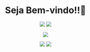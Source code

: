 

<div align="center">
   <h1>Seja Bem-vindo!!🤘</h1>

   ![](https://github-profile-summary-cards.vercel.app/api/cards/repos-per-language?username=RodrigoAzvdd&theme=react)
   ![](https://github-profile-summary-cards.vercel.app/api/cards/most-commit-language?username=RodrigoAzvdd&theme=react)
  
   ![](https://github-profile-summary-cards.vercel.app/api/cards/profile-details?username=RodrigoAzvdd&theme=react)
   
   ![](https://github-profile-summary-cards.vercel.app/api/cards/stats?username=RodrigoAzvdd&theme=react)
   ![](https://github-profile-summary-cards.vercel.app/api/cards/productive-time?username=RodrigoAzvdd&theme=react)

</div>
